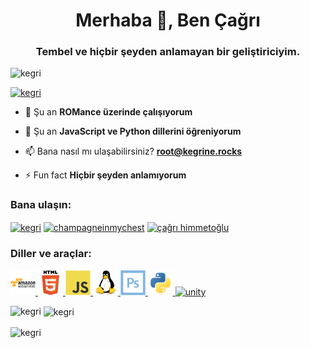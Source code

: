 <h1 align="center">Merhaba 👋, Ben Çağrı</h1>
<h3 align="center">Tembel ve hiçbir şeyden anlamayan bir geliştiriciyim.</h3>

<p align="left"> <img src="https://komarev.com/ghpvc/?username=kegri&label=Profile%20views&color=0e75b6&style=flat" alt="kegri" /> </p>

<p align="left"> <a href="https://github.com/ryo-ma/github-profile-trophy"><img src="https://github-profile-trophy.vercel.app/?username=kegri" alt="kegri" /></a> </p>

- 🔭 Şu an **ROMance üzerinde çalışıyorum**

- 🌱 Şu an **JavaScript ve Python dillerini öğreniyorum**

- 📫 Bana nasıl mı ulaşabilirsiniz? **root@kegrine.rocks**

- ⚡ Fun fact **Hiçbir şeyden anlamıyorum**

<h3 align="left">Bana ulaşın:</h3>
<p align="left">
<a href="https://dev.to/kegri" target="blank"><img align="center" src="https://cdn.jsdelivr.net/npm/simple-icons@3.0.1/icons/dev-dot-to.svg" alt="kegri" height="30" width="40" /></a>
<a href="https://instagram.com/champagneinmychest" target="blank"><img align="center" src="https://cdn.jsdelivr.net/npm/simple-icons@3.0.1/icons/instagram.svg" alt="champagneinmychest" height="30" width="40" /></a>
<a href="https://www.youtube.com/c/çağrı himmetoğlu" target="blank"><img align="center" src="https://cdn.jsdelivr.net/npm/simple-icons@3.0.1/icons/youtube.svg" alt="çağrı himmetoğlu" height="30" width="40" /></a>
</p>

<h3 align="left">Diller ve araçlar:</h3>
<p align="left"> <a href="https://aws.amazon.com" target="_blank"> <img src="https://raw.githubusercontent.com/devicons/devicon/master/icons/amazonwebservices/amazonwebservices-original-wordmark.svg" alt="aws" width="40" height="40"/> </a> <a href="https://www.w3.org/html/" target="_blank"> <img src="https://raw.githubusercontent.com/devicons/devicon/master/icons/html5/html5-original-wordmark.svg" alt="html5" width="40" height="40"/> </a> <a href="https://developer.mozilla.org/en-US/docs/Web/JavaScript" target="_blank"> <img src="https://raw.githubusercontent.com/devicons/devicon/master/icons/javascript/javascript-original.svg" alt="javascript" width="40" height="40"/> </a> <a href="https://www.linux.org/" target="_blank"> <img src="https://raw.githubusercontent.com/devicons/devicon/master/icons/linux/linux-original.svg" alt="linux" width="40" height="40"/> </a> <a href="https://www.photoshop.com/en" target="_blank"> <img src="https://raw.githubusercontent.com/devicons/devicon/master/icons/photoshop/photoshop-line.svg" alt="photoshop" width="40" height="40"/> </a> <a href="https://www.python.org" target="_blank"> <img src="https://raw.githubusercontent.com/devicons/devicon/master/icons/python/python-original.svg" alt="python" width="40" height="40"/> </a> <a href="https://unity.com/" target="_blank"> <img src="https://www.vectorlogo.zone/logos/unity3d/unity3d-icon.svg" alt="unity" width="40" height="40"/> </a> </p>

<p><img align="left" src="https://github-readme-stats.vercel.app/api/top-langs?username=kegri&show_icons=true&locale=en&layout=compact" alt="kegri" /></p>

<p>&nbsp;<img align="center" src="https://github-readme-stats.vercel.app/api?username=kegri&show_icons=true&locale=en" alt="kegri" /></p>

<p><img align="center" src="https://github-readme-streak-stats.herokuapp.com/?user=kegri&" alt="kegri" /></p>
